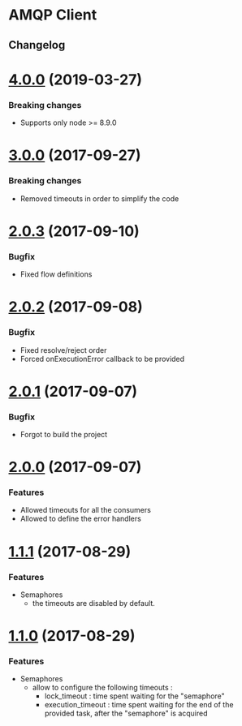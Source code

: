 # AMQP Client

## Changelog

# [4.0.0](https://gitlab.com/prismamediadigital/one/js-amqp-client/compare/3.0.6...4.0.0) (2019-03-27)

### Breaking changes

- Supports only node >= 8.9.0

# [3.0.0](https://bitbucket.org/prismamediadigital/js-amqp-client/branches/compare/3.0.0%0D2.0.3) (2017-09-27)

### Breaking changes

- Removed timeouts in order to simplify the code

# [2.0.3](https://bitbucket.org/prismamediadigital/js-amqp-client/branches/compare/2.0.3%0D2.0.2) (2017-09-10)

### Bugfix

- Fixed flow definitions

# [2.0.2](https://bitbucket.org/prismamediadigital/js-amqp-client/branches/compare/2.0.2%0D2.0.1) (2017-09-08)

### Bugfix

- Fixed resolve/reject order
- Forced onExecutionError callback to be provided

# [2.0.1](https://bitbucket.org/prismamediadigital/js-amqp-client/branches/compare/2.0.1%0D2.0.0) (2017-09-07)

### Bugfix

- Forgot to build the project

# [2.0.0](https://bitbucket.org/prismamediadigital/js-amqp-client/branches/compare/2.0.0%0D1.1.1) (2017-09-07)

### Features

- Allowed timeouts for all the consumers
- Allowed to define the error handlers

# [1.1.1](https://bitbucket.org/prismamediadigital/js-amqp-client/branches/compare/1.1.1%0D1.1.0) (2017-08-29)

### Features

- Semaphores
  - the timeouts are disabled by default.

# [1.1.0](https://bitbucket.org/prismamediadigital/js-amqp-client/branches/compare/1.1.0%0D1.0.4) (2017-08-29)

### Features

- Semaphores
  - allow to configure the following timeouts :
    - lock_timeout : time spent waiting for the "semaphore"
    - execution_timeout : time spent waiting for the end of the provided task, after the "semaphore" is acquired
